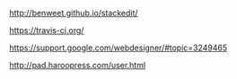 http://benweet.github.io/stackedit/

https://travis-ci.org/

https://support.google.com/webdesigner/#topic=3249465

http://pad.haroopress.com/user.html
